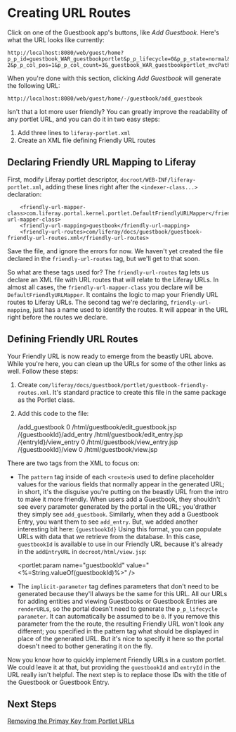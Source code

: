 # Creating URL Routes

Click on one of the Guestbook app's buttons, like *Add Guestbook*. Here's what
the URL looks like currently:

    http://localhost:8080/web/guest/home?p_p_id=guestbook_WAR_guestbookportlet&p_p_lifecycle=0&p_p_state=normal&p_p_mode=view&p_p_col_id=column-2&p_p_col_pos=1&p_p_col_count=3&_guestbook_WAR_guestbookportlet_mvcPath=%2Fhtml%2Fguestbook%2Fedit_guestbook.jsp

When you're done with this section, clicking *Add Guestbook* will generate the
following URL:

    http://localhost:8080/web/guest/home/-/guestbook/add_guestbook

Isn't that a lot more user friendly? You can greatly improve
the readability of any portlet URL, and you can do it in two easy steps:

1. Add three lines to `liferay-portlet.xml`
2. Create an XML file defining Friendly URL routes

## Declaring Friendly URL Mapping to Liferay

First, modify Liferay portlet descriptor,
`docroot/WEB-INF/liferay-portlet.xml`, adding these lines right after the
`<indexer-class...>` declaration:

        <friendly-url-mapper-class>com.liferay.portal.kernel.portlet.DefaultFriendlyURLMapper</friendly-url-mapper-class>
		<friendly-url-mapping>guestbook</friendly-url-mapping>
		<friendly-url-routes>com/liferay/docs/guestbook/guestbook-friendly-url-routes.xml</friendly-url-routes>

Save the file, and ignore the errors for now. We haven't yet created the file
declared in the `friendly-url-routes` tag, but we'll get to that soon.

So what are these tags used for? The `friendly-url-routes` tag lets us declare
an XML file with URL routes that will relate to the Liferay URLs. In almost all
cases, the `friendly-url-mapper-class` you declare will be
`DefaultFriendlyURLMapper`. It contains the logic to map your Friendly URL
routes to Liferay URLs. The second tag we're declaring, `friendly-url-mapping`,
just has a name used to identify the routes. It will appear in the URL right
before the routes we declare.

## Defining Friendly URL Routes

Your Friendly URL is now ready to emerge from the beastly URL above. While
you're here,  you can clean up the URLs for some of the other links as well.
Follow these steps:

1. Create `com/liferay/docs/guestbook/portlet/guestbook-friendly-routes.xml`.
It's standard practice to create this file in the same package as the Portlet
class.

2. Add this code to the file:

    <?xml version="1.0"?>
    <!DOCTYPE routes PUBLIC "-//Liferay//DTD Friendly URL Routes 6.2.0//EN"
    "http://www.liferay.com/dtd/liferay-friendly-url-routes_6_2_0.dtd">

    <routes>
        <route>
            <pattern>/add_guestbook</pattern>
            <implicit-parameter name="p_p_lifecycle">0</implicit-parameter>
            <implicit-parameter name="mvcPath">/html/guestbook/edit_guestbook.jsp</implicit-parameter>
        </route>
        <route>
            <pattern>/{guestbookId}/add_entry</pattern>
            <implicit-parameter name="mvcPath">/html/guestbook/edit_entry.jsp</implicit-parameter>
        </route>
        <route>
            <pattern>/{entryId}/view_entry</pattern>
            <implicit-parameter name="p_p_lifecycle">0</implicit-parameter>
            <implicit-parameter name="mvcPath">/html/guestbook/view_entry.jsp</implicit-parameter>
        </route>
        <route>
            <pattern>/{guestbookId}/view</pattern>
            <implicit-parameter name="p_p_lifecycle">0</implicit-parameter>
            <implicit-parameter name="mvcPath">/html/guestbook/view.jsp</implicit-parameter>
        </route>
    </routes>

There are two tags from the XML to focus on: 

- The `pattern` tag inside of each `<route>`is used to define placeholder
  values for the various fields that normally appear in the generated URL; in
short, it's the disguise you're putting on the beastly URL from the intro to
make it more friendly. When users add a Guestbook, they shouldn't see every
parameter generated by the portal in the URL; you'drather they simply see
`add_guestbook`. Similarly, when they add a Guestbook Entry, you want them to
see `add_entry`. But, we added another interesting bit here: `{guestbookId}`
Using this format, you can populate URLs with data that we retrieve from the
database. In this case, `guestbookId` is available to use in our Friendly URL
because it's already in the `addEntryURL` in `docroot/html/view.jsp`:

    <portlet:param name="guestbookId"
			value="<%=String.valueOf(guestbookId)%>" />

- The `implicit-parameter` tag defines parameters that don't need to be
  generated because they'll always be the same for this URL. All our URLs for
adding entities and viewing Guestbooks or Guestbook Entries are `renderURL`s,
so the portal doesn't need to generate the `p_p_lifecycle parameter`. It can
automatically be assumed to be `0`. If you remove this parameter from the the
route, the resulting Friendly URL won't look any different; you specified in
the pattern tag what should be displayed in place of the generated URL. But
it's nice to specify it here so the portal doesn't need to bother generating it
on the fly.

Now you know how to quickly implement Friendly URLs in a custom portlet. We
could leave it at that, but providing the `guestbookId` and `entryId` in the
URL really isn't helpful. The next step is to replace those IDs with the title
of the Guestbook or Guestbook Entry.

## Next Steps

[Removing the Primay Key from Portlet URLs](/develop/learning-paths/-/knowledge_base/removing-primary-keys-from-the-url)

